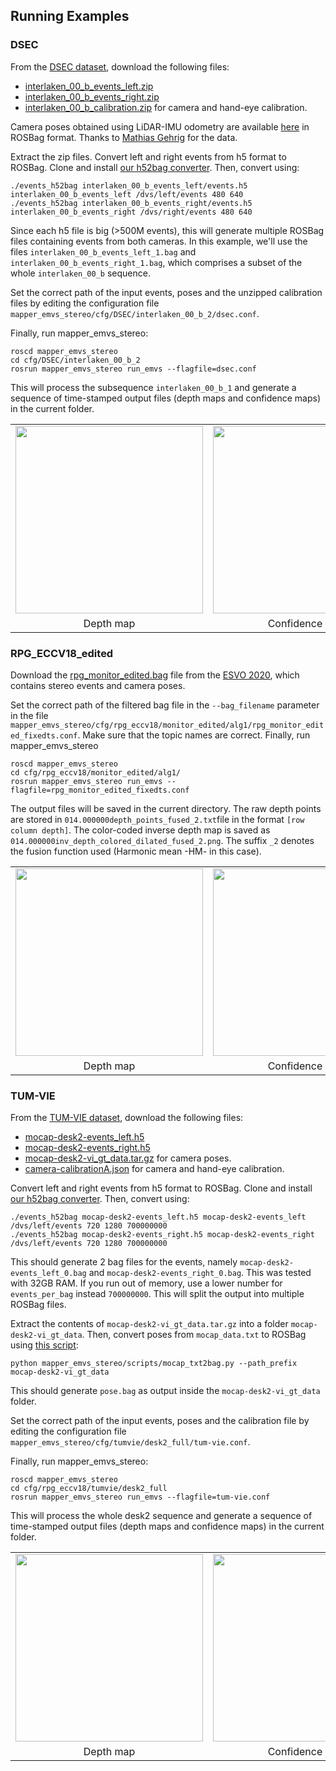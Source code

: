 ## Running Examples
### DSEC

From the [DSEC dataset](https://dsec.ifi.uzh.ch/dsec-datasets/download/), download the following files:
* [interlaken_00_b_events_left.zip](https://download.ifi.uzh.ch/rpg/DSEC/test/interlaken_00_b/interlaken_00_b_events_left.zip)
* [interlaken_00_b_events_right.zip](https://download.ifi.uzh.ch/rpg/DSEC/test/interlaken_00_b/interlaken_00_b_events_right.zip) 
* [interlaken_00_b_calibration.zip](https://download.ifi.uzh.ch/rpg/DSEC/test/interlaken_00_b/interlaken_00_b_calibration.zip) for camera and hand-eye calibration.

Camera poses obtained using LiDAR-IMU odometry are available [here](../data/DSEC/interlaken_00-odometry/pose.bag) in ROSBag format. Thanks to [Mathias Gehrig](https://magehrig.github.io/) for the data.

Extract the zip files. Convert left and right events from h5 format to ROSBag. 
Clone and install [our h52bag converter](https://github.com/tub-rip/events_h52bag). Then, convert using:

	./events_h52bag interlaken_00_b_events_left/events.h5 interlaken_00_b_events_left /dvs/left/events 480 640
	./events_h52bag interlaken_00_b_events_right/events.h5 interlaken_00_b_events_right /dvs/right/events 480 640
	
Since each h5 file is big (>500M events), this will generate multiple ROSBag files containing events from both cameras. In this example, we'll use the files `interlaken_00_b_events_left_1.bag` and `interlaken_00_b_events_right_1.bag`, which comprises a subset of the whole `interlaken_00_b` sequence.

Set the correct path of the input events, poses and the unzipped calibration files by editing the configuration file `mapper_emvs_stereo/cfg/DSEC/interlaken_00_b_2/dsec.conf`.

Finally, run mapper_emvs_stereo:

	roscd mapper_emvs_stereo
	cd cfg/DSEC/interlaken_00_b_2
	rosrun mapper_emvs_stereo run_emvs --flagfile=dsec.conf
	
This will process the subsequence `interlaken_00_b_1` and generate a sequence of time-stamped output files (depth maps and confidence maps) in the current folder.

<table border="0" style="width:100%; border:none; border-collapse: collapse;">
  <tr style="border:none;">
    <td align="center" style="border:none;"><img src="https://user-images.githubusercontent.com/35840258/201677608-9a7b7d0a-9eef-465f-8ffb-dc0205ca111e.gif" width="300"></td>
    <td align="center" style="border:none;"><img src="https://user-images.githubusercontent.com/35840258/201679065-03a26bc1-8d15-47f5-800d-d57cbc7ec29b.gif" width="300"></td>
  </tr>
  <tr style="border:none;">
    <td align="center" style="border:none;">Depth map</td>
    <td align="center" style="border:none;">Confidence map</td>
  </tr>
</table>

### RPG_ECCV18_edited

Download the [rpg_monitor_edited.bag](https://drive.google.com/file/d/1P8N3YfYnF5lgOgZGqkMU73otEnedztgy/view?usp=drive_web) file from the [ESVO 2020](https://sites.google.com/view/esvo-project-page/home#h.tl1va3u667ae), which contains stereo events and camera poses.
	
Set the correct path of the filtered bag file in the `--bag_filename` parameter in the file `mapper_emvs_stereo/cfg/rpg_eccv18/monitor_edited/alg1/rpg_monitor_edited_fixedts.conf`. Make sure that the topic names are correct. Finally, run mapper_emvs_stereo
	
	roscd mapper_emvs_stereo
	cd cfg/rpg_eccv18/monitor_edited/alg1/
	rosrun mapper_emvs_stereo run_emvs --flagfile=rpg_monitor_edited_fixedts.conf
	
The output files will be saved in the current directory. 
The raw depth points are stored in `014.000000depth_points_fused_2.txt`file in the format `[row column depth]`. 
The color-coded inverse depth map is saved as `014.000000inv_depth_colored_dilated_fused_2.png`. 
The suffix `_2` denotes the fusion function used (Harmonic mean -HM- in this case).

<table border="0" style="width:100%; border:none; border-collapse: collapse;">
  <tr style="border:none;">
    <td align="center" style="border:none;"><img src="https://user-images.githubusercontent.com/35840258/189180563-aaf4d421-af20-42d8-b27c-de87a7ae4d91.png" width="300"></td>
    <td align="center" style="border:none;"><img src="https://user-images.githubusercontent.com/35840258/189387315-9839b205-420e-4302-b215-1315472412a5.png" width="300"></td>
  </tr>
  <tr style="border:none;">
    <td align="center" style="border:none;">Depth map</td>
    <td align="center" style="border:none;">Confidence map</td>
  </tr>
</table>


### TUM-VIE

From the [TUM-VIE dataset](https://vision.in.tum.de/data/datasets/visual-inertial-event-dataset), download the following files:
* [mocap-desk2-events_left.h5](https://tumevent-vi.vision.in.tum.de/mocap-desk2/mocap-desk2-events_left.h5)
* [mocap-desk2-events_right.h5](https://tumevent-vi.vision.in.tum.de/mocap-desk2/mocap-desk2-events_right.h5) 
* [mocap-desk2-vi_gt_data.tar.gz](https://tumevent-vi.vision.in.tum.de/mocap-desk2/mocap-desk2-vi_gt_data.tar.gz) for camera poses.
* [camera-calibrationA.json](https://tumevent-vi.vision.in.tum.de/camera-calibrationA.json) for camera and hand-eye calibration.


Convert left and right events from h5 format to ROSBag. 
Clone and install [our h52bag converter](https://github.com/tub-rip/events_h52bag). Then, convert using:

	./events_h52bag mocap-desk2-events_left.h5 mocap-desk2-events_left /dvs/left/events 720 1280 700000000
	./events_h52bag mocap-desk2-events_right.h5 mocap-desk2-events_right /dvs/left/events 720 1280 700000000
	
This should generate 2 bag files for the events, namely `mocap-desk2-events_left_0.bag` and `mocap-desk2-events_right_0.bag`. This was tested with 32GB RAM. If you run out of memory, use a lower number for `events_per_bag` instead `700000000`. This will split the output into multiple ROSBag files.

Extract the contents of `mocap-desk2-vi_gt_data.tar.gz` into a folder `mocap-desk2-vi_gt_data`. Then, convert poses from `mocap_data.txt` to ROSBag using [this script](../mapper_emvs_stereo/scripts/mocap_txt2bag.py):
	
	python mapper_emvs_stereo/scripts/mocap_txt2bag.py --path_prefix mocap-desk2-vi_gt_data

This should generate `pose.bag` as output inside the `mocap-desk2-vi_gt_data` folder.

Set the correct path of the input events, poses and the calibration file by editing the configuration file `mapper_emvs_stereo/cfg/tumvie/desk2_full/tum-vie.conf`.

Finally, run mapper_emvs_stereo:

	roscd mapper_emvs_stereo
	cd cfg/rpg_eccv18/tumvie/desk2_full
	rosrun mapper_emvs_stereo run_emvs --flagfile=tum-vie.conf
	
This will process the whole desk2 sequence and generate a sequence of time-stamped output files (depth maps and confidence maps) in the current folder.

<table border="0" style="width:100%; border:none; border-collapse: collapse;">
  <tr style="border:none;">
    <td align="center" style="border:none;"><img src="https://user-images.githubusercontent.com/35840258/198369362-bde31d70-a449-420b-ae47-b785b3735225.gif" width="300"></td>
    <td align="center" style="border:none;"><img src="https://user-images.githubusercontent.com/35840258/198369369-bf25a99d-24dd-4d69-9501-d1f2dd8a00b5.gif" width="300"></td>
  </tr>
  <tr style="border:none;">
    <td align="center" style="border:none;">Depth map</td>
    <td align="center" style="border:none;">Confidence map</td>
  </tr>
</table>

